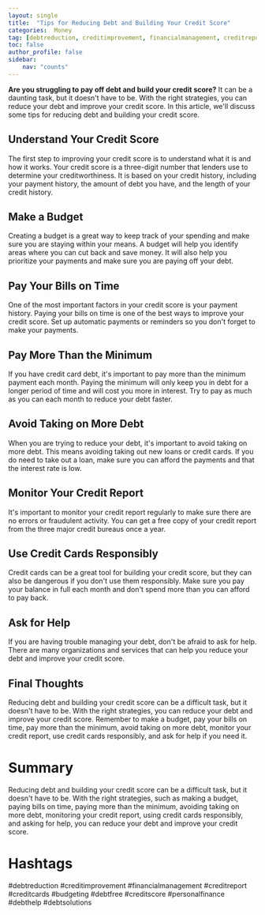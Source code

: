 ```yaml
---
layout: single
title:  "Tips for Reducing Debt and Building Your Credit Score"
categories:  Money
tag: [debtreduction, creditimprovement, financialmanagement, creditreport, creditcards, budgeting, debtfree, creditscore, personalfinance, debthelp, debtsolutions, ]
toc: false
author_profile: false
sidebar:
    nav: "counts"
---
```

    
**Are you struggling to pay off debt and build your credit score?** It can be a daunting task, but it doesn't have to be. With the right strategies, you can reduce your debt and improve your credit score. In this article, we'll discuss some tips for reducing debt and building your credit score.

## Understand Your Credit Score

The first step to improving your credit score is to understand what it is and how it works. Your credit score is a three-digit number that lenders use to determine your creditworthiness. It is based on your credit history, including your payment history, the amount of debt you have, and the length of your credit history.

## Make a Budget

Creating a budget is a great way to keep track of your spending and make sure you are staying within your means. A budget will help you identify areas where you can cut back and save money. It will also help you prioritize your payments and make sure you are paying off your debt.

## Pay Your Bills on Time

One of the most important factors in your credit score is your payment history. Paying your bills on time is one of the best ways to improve your credit score. Set up automatic payments or reminders so you don't forget to make your payments.

## Pay More Than the Minimum

If you have credit card debt, it's important to pay more than the minimum payment each month. Paying the minimum will only keep you in debt for a longer period of time and will cost you more in interest. Try to pay as much as you can each month to reduce your debt faster.

## Avoid Taking on More Debt

When you are trying to reduce your debt, it's important to avoid taking on more debt. This means avoiding taking out new loans or credit cards. If you do need to take out a loan, make sure you can afford the payments and that the interest rate is low.

## Monitor Your Credit Report

It's important to monitor your credit report regularly to make sure there are no errors or fraudulent activity. You can get a free copy of your credit report from the three major credit bureaus once a year.

## Use Credit Cards Responsibly

Credit cards can be a great tool for building your credit score, but they can also be dangerous if you don't use them responsibly. Make sure you pay your balance in full each month and don't spend more than you can afford to pay back.

## Ask for Help

If you are having trouble managing your debt, don't be afraid to ask for help. There are many organizations and services that can help you reduce your debt and improve your credit score.

## Final Thoughts

Reducing debt and building your credit score can be a difficult task, but it doesn't have to be. With the right strategies, you can reduce your debt and improve your credit score. Remember to make a budget, pay your bills on time, pay more than the minimum, avoid taking on more debt, monitor your credit report, use credit cards responsibly, and ask for help if you need it.

# Summary

Reducing debt and building your credit score can be a difficult task, but it doesn't have to be. With the right strategies, such as making a budget, paying bills on time, paying more than the minimum, avoiding taking on more debt, monitoring your credit report, using credit cards responsibly, and asking for help, you can reduce your debt and improve your credit score. 

# Hashtags

#debtreduction #creditimprovement #financialmanagement #creditreport #creditcards #budgeting #debtfree #creditscore #personalfinance #debthelp #debtsolutions